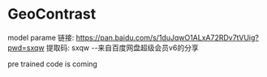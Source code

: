# GeoContrast
 model parame
链接: https://pan.baidu.com/s/1duJqwO1ALxA72RDv7tVUig?pwd=sxqw 提取码: sxqw 
--来自百度网盘超级会员v6的分享

pre trained code is coming
